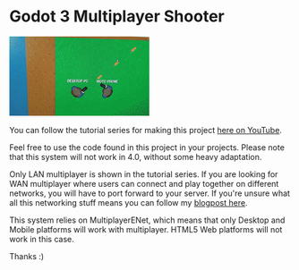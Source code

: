 # Godot 3 Multiplayer Shooter

![gameplay](misc/finished-game.gif)

You can follow the tutorial series for making this project [here on YouTube](https://youtube.com/playlist?list=PL6bQeQE-ybqDmGuN7Nz4ZbTAqyCMyEHQa).

Feel free to use the code found in this project in your projects.
Please note that this system will not work in 4.0, without some heavy adaptation.

Only LAN multiplayer is shown in the tutorial series.
If you are looking for WAN multiplayer where users can connect and play together on different networks, you will have to port forward to your server.
If you're unsure what all this networking stuff means you can follow my [blogpost here](https://plug-world.com/posts/godot-multiplayer-lan-vs-wan-explanation/).

This system relies on MultiplayerENet, which means that only Desktop and Mobile platforms will work with multiplayer.
HTML5 Web platforms will not work in this case.

Thanks :)

